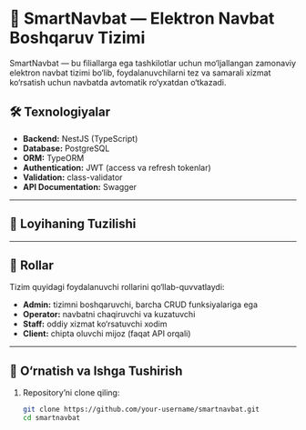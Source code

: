 # 📌 SmartNavbat — Elektron Navbat Boshqaruv Tizimi

SmartNavbat — bu filiallarga ega tashkilotlar uchun mo‘ljallangan zamonaviy elektron navbat tizimi bo‘lib, foydalanuvchilarni tez va samarali xizmat ko‘rsatish uchun navbatda avtomatik ro‘yxatdan o‘tkazadi.

## 🛠 Texnologiyalar

- **Backend:** NestJS (TypeScript)
- **Database:** PostgreSQL
- **ORM:** TypeORM
- **Authentication:** JWT (access va refresh tokenlar)
- **Validation:** class-validator
- **API Documentation:** Swagger

---

## 📁 Loyihaning Tuzilishi

---

## 🔐 Rollar

Tizim quyidagi foydalanuvchi rollarini qo‘llab-quvvatlaydi:

- **Admin:** tizimni boshqaruvchi, barcha CRUD funksiyalariga ega
- **Operator:** navbatni chaqiruvchi va kuzatuvchi
- **Staff:** oddiy xizmat ko‘rsatuvchi xodim
- **Client:** chipta oluvchi mijoz (faqat API orqali)

---

## 🚀 O‘rnatish va Ishga Tushirish

1. Repository’ni clone qiling:
   ```bash
   git clone https://github.com/your-username/smartnavbat.git
   cd smartnavbat
   ```
